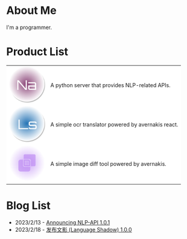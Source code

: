 # About Me

I'm a programmer.

# Product List

<table style="width:100%">
  <tr style="border:none; background-color:#fff">
    <td style="border:none">
        <a href="https://github.com/rerender2021/NLP-API/"><img src="./assets/nlp-api.png"  width="96px" height="96px"></a>
    </td>
    <td style="border:none">
        <span>A python server that provides NLP-related APIs.</span>
    </td>
  </tr>
  <tr style="border:none; background-color:#fff">
    <td style="border:none">
        <a href="https://github.com/rerender2021/language-shadow/"><img src="./assets/language-shadow.png"  width="96px" height="96px"></a>
    </td>
    <td style="border:none">
        <span>A simple ocr translator powered by avernakis react.</span>
    </td>
  </tr>
  <tr style="border:none; background-color:#fff">
    <td style="border:none">
        <a href="https://github.com/rerender2021/ave-image-diff"><img src="./assets/image-diff.png"  width="96px" height="96px"></a>
    </td>
    <td style="border:none">
        <span>A simple image diff tool powered by avernakis.</span>
    </td>
  </tr>
</table>

# Blog List

- 2023/2/13 - [Announcing NLP-API 1.0.1](./blog/nlp-api-1.0.1/README.md)
- 2023/2/18 - [发布文影 (Language Shadow) 1.0.0](./blog/language-shadow-1.0.0/README.md)
